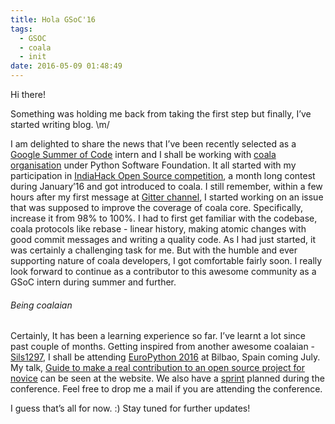 ```yaml
---
title: Hola GSoC'16
tags:
  - GSOC
  - coala
  - init
date: 2016-05-09 01:48:49
---
```


Hi there!

Something was holding me back from taking the first step but finally, I’ve started writing blog. \m/

I am delighted to share the news that I’ve been recently selected as a [Google Summer of Code](http://summerofcode.withgoogle.com/) intern and I shall be working with [coala organisation](http://coala-analyzer.org/) under Python Software Foundation.
It all started with my participation in [IndiaHack Open Source competition](https://www.hackerearth.com/sprints/open-source-india-hacks-2016/), a month long contest during January’16 and got introduced to coala.
I still remember, within a few hours after my first message at [Gitter channel](https://gitter.im/coala-analyzer/coala), I started working on an issue that was supposed to improve the coverage of coala core. Specifically, increase it from 98% to 100%. I had to first get familiar with the codebase, coala protocols like rebase - linear history, making atomic changes with good commit messages and writing a quality code. As I had just started, it was certainly a challenging task for me. But with the humble and ever supporting nature of coala developers, I got comfortable fairly soon.
I really look forward to continue as a contributor to this awesome community as a GSoC intern during summer and further.

###### [](#Being-coalaian "Being coalaian")Being coalaian

Certainly, It has been a learning experience so far. I’ve learnt a lot since past couple of months. Getting inspired from another awesome coalaian - [Sils1297](https://github.com/sils1297), I shall be attending [EuroPython 2016](https://ep2016.europython.eu/) at Bilbao, Spain coming July. My talk, [Guide to make a real contribution to an open source project for novice](https://ep2016.europython.eu/conference/talks/guid-to-make-a-real-contribution-to-an-open-source-project-for-novice) can be seen at the website.
We also have a [sprint](https://wiki.python.org/moin/EuroPython2016/coalaSprint) planned during the conference.
Feel free to drop me a mail if you are attending the conference.

I guess that’s all for now. :)
Stay tuned for further updates! 